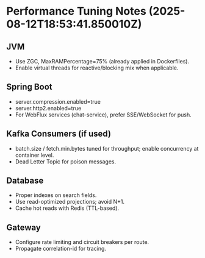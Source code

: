 # Performance Tuning Notes (2025-08-12T18:53:41.850010Z)

## JVM
- Use ZGC, MaxRAMPercentage=75% (already applied in Dockerfiles).
- Enable virtual threads for reactive/blocking mix when applicable.

## Spring Boot
- server.compression.enabled=true
- server.http2.enabled=true
- For WebFlux services (chat-service), prefer SSE/WebSocket for push.

## Kafka Consumers (if used)
- batch.size / fetch.min.bytes tuned for throughput; enable concurrency at container level.
- Dead Letter Topic for poison messages.

## Database
- Proper indexes on search fields.
- Use read-optimized projections; avoid N+1.
- Cache hot reads with Redis (TTL-based).

## Gateway
- Configure rate limiting and circuit breakers per route.
- Propagate correlation-id for tracing.